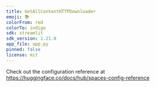 ```yaml
---
title: GetAllContentHTTPDownloader
emoji: 📚
colorFrom: red
colorTo: indigo
sdk: streamlit
sdk_version: 1.21.0
app_file: app.py
pinned: false
license: mit
---
```


Check out the configuration reference at https://huggingface.co/docs/hub/spaces-config-reference
